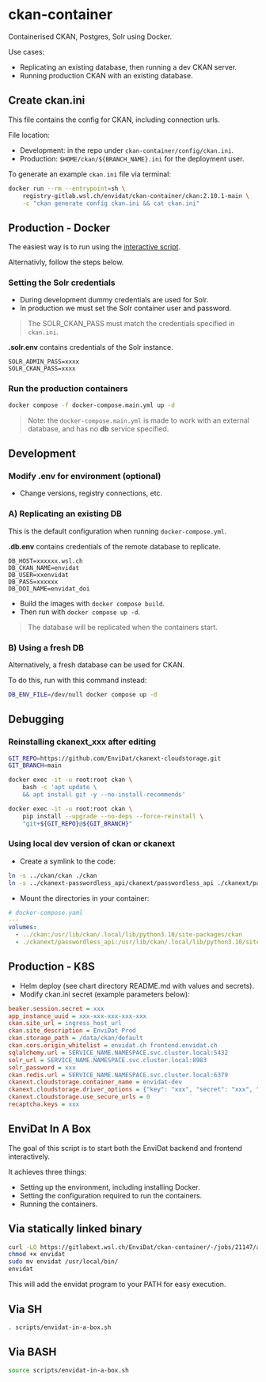 # ckan-container

Containerised CKAN, Postgres, Solr using Docker.

Use cases:

- Replicating an existing database, then running a dev CKAN server.
- Running production CKAN with an existing database.

## Create ckan.ini

This file contains the config for CKAN, including connection urls.

File location:

- Development: in the repo under `ckan-container/config/ckan.ini`.
- Production: `$HOME/ckan/${BRANCH_NAME}.ini` for the deployment user.

To generate an example `ckan.ini` file via terminal:

```bash
docker run --rm --entrypoint=sh \
    registry-gitlab.wsl.ch/envidat/ckan-container/ckan:2.10.1-main \
    -c "ckan generate config ckan.ini && cat ckan.ini"
```

## Production - Docker

The easiest way is to run using the [interactive script](#envidat-in-a-box).

Alternativly, follow the steps below.

### Setting the Solr credentials

- During development dummy credentials are used for Solr.
- In production we must set the Solr container user and password.

> The SOLR_CKAN_PASS must match the credentials specified in `ckan.ini`.

**.solr.env** contains credentials of the Solr instance.

```dotenv
SOLR_ADMIN_PASS=xxxx
SOLR_CKAN_PASS=xxxx
```

### Run the production containers

```bash
docker compose -f docker-compose.main.yml up -d
```

> Note: the `docker-compose.main.yml` is made to work with an external database,
> and has no **db** service specified.

## Development

### Modify .env for environment (optional)

- Change versions, registry connections, etc.

### A) Replicating an existing DB

This is the default configuration when running `docker-compose.yml`.

**.db.env** contains credentials of the remote database to replicate.

```dotenv
DB_HOST=xxxxxx.wsl.ch
DB_CKAN_NAME=envidat
DB_USER=xxenvidat
DB_PASS=xxxxxx
DB_DOI_NAME=envidat_doi
```

- Build the images with `docker compose build`.
- Then run with `docker compose up -d`.

> The database will be replicated when the containers start.

### B) Using a fresh DB

Alternatively, a fresh database can be used for CKAN.

To do this, run with this command instead:

```bash
DB_ENV_FILE=/dev/null docker compose up -d
```

## Debugging

### Reinstalling ckanext_xxx after editing

```bash
GIT_REPO=https://github.com/EnviDat/ckanext-cloudstorage.git
GIT_BRANCH=main

docker exec -it -u root:root ckan \
    bash -c 'apt update \
    && apt install git -y --no-install-recommends'

docker exec -it -u root:root ckan \
    pip install --upgrade --no-deps --force-reinstall \
    "git+${GIT_REPO}@${GIT_BRANCH}"
```

### Using local dev version of ckan or ckanext

- Create a symlink to the code:

```bash
ln -s ../ckan/ckan ./ckan
ln -s ../ckanext-passwordless_api/ckanext/passwordless_api ./ckanext/passwordless_api
```

- Mount the directories in your container:

```yaml
# docker-compose.yaml
---
volumes:
  - ../ckan:/usr/lib/ckan/.local/lib/python3.10/site-packages/ckan
  - ./ckanext/passwordless_api:/usr/lib/ckan/.local/lib/python3.10/site-packages/ckanext/passwordless_api
```

## Production - K8S

- Helm deploy (see chart directory README.md with values and secrets).
- Modify ckan.ini secret (example parameters below):

```ini
beaker.session.secret = xxx
app_instance_uuid = xxx-xxx-xxx-xxx-xxx
ckan.site_url = ingress_host_url
ckan.site_description = EnviDat Prod
ckan.storage_path = /data/ckan/default
ckan.cors.origin_whitelist = envidat.ch frontend.envidat.ch
sqlalchemy.url = SERVICE_NAME.NAMESPACE.svc.cluster.local:5432
solr_url = SERVICE_NAME.NAMESPACE.svc.cluster.local:8983
solr_password = xxx
ckan.redis.url = SERVICE_NAME.NAMESPACE.svc.cluster.local:6379
ckanext.cloudstorage.container_name = envidat-dev
ckanext.cloudstorage.driver_options = {"key": "xxx", "secret": "xxx", "host": "https://minio.envidat.ch"}
ckanext.cloudstorage.use_secure_urls = 0
recaptcha.keys = xxx
```

## EnviDat In A Box

The goal of this script is to start both the EnviDat backend and frontend interactively.

It achieves three things:

- Setting up the environment, including installing Docker.
- Setting the configuration required to run the containers.
- Running the containers.

## Via statically linked binary

```bash
curl -LO https://gitlabext.wsl.ch/EnviDat/ckan-container/-/jobs/21147/artifacts/raw/envidat
chmod +x envidat
sudo mv envidat /usr/local/bin/
envidat
```

This will add the envidat program to your PATH for easy execution.

## Via SH

```sh
. scripts/envidat-in-a-box.sh
```

## Via BASH

```sh
source scripts/envidat-in-a-box.sh
```
